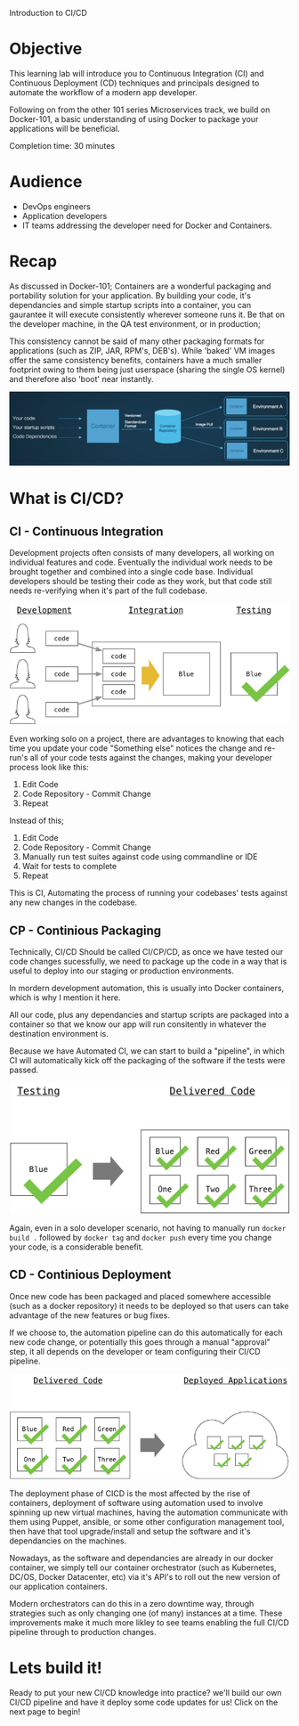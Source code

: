 Introduction to CI/CD

# Objective

This learning lab will introduce you to Continuous Integration (CI) and Continuous Deployment (CD) techniques and principals designed to automate the workflow of a modern app developer.

Following on from the other 101 series Microservices track, we build on Docker-101, a basic understanding of using Docker to package your applications will be beneficial.

Completion time: 30 minutes

# Audience

* DevOps engineers
* Application developers
* IT teams addressing the developer need for Docker and Containers.


# Recap
As discussed in Docker-101; Containers are a wonderful packaging and portability solution for your application. By building your code, it's dependancies and simple startup scripts into a container, you can gaurantee it will execute consistently wherever someone runs it. Be that on the developer machine, in the QA test environment, or in production; 

This consistency cannot be said of many other packaging formats for applications (such as ZIP, JAR, RPM's, DEB's). While 'baked' VM images offer the same consistency benefits, containers have a much smaller footprint owing to them being just userspace (sharing the single OS kernel) and therefore also 'boot' near instantly.

![](./assets/images/containerlifecycle.png)



# What is CI/CD?

## CI - Continuous Integration
Development projects often consists of many developers, all working on individual features and code. Eventually the individual work needs to be brought together and combined into a single code base. Individual developers should be testing their code as they work, but that code still needs re-verifying when it's part of the full codebase.

![](./assets/images/integration.png)

Even working solo on a project, there are advantages to knowing that each time you update your code "Something else" notices the change and re-run's all of your code tests against the changes, making your developer process look like this:

1. Edit Code
2. Code Repository - Commit Change
3. Repeat

Instead of this;

1. Edit Code
2. Code Repository - Commit Change
3. Manually run test suites against code using commandline or IDE
4. Wait for tests to complete
5. Repeat

This is CI, Automating the process of running your codebases' tests against any new changes in the codebase.

## CP - Continious Packaging

Technically, CI/CD Should be called CI/CP/CD, as once we have tested our code changes sucessfully, we need to package up the code in a way that is useful to deploy into our staging or production environments.

In mordern development automation, this is usually into Docker containers, which is why I mention it here.

All our code, plus any dependancies and startup scripts are packaged into a container so that we know our app will run consitently in whatever the destination environment is.

Because we have Automated CI, we can start to build a "pipeline", in which CI will automatically kick off the packaging of the software if the tests were passed.

![](./assets/images/packaging.png)

Again, even in a solo developer scenario, not having to manually run `docker build .` followed by `docker tag` and `docker push` every time you change your code, is a considerable benefit.

## CD - Continious Deployment
Once new code has been packaged and placed somewhere accessible (such as a docker repository) it needs to be deployed so that users can take advantage of the new features or bug fixes.

If we choose to, the automation pipeline can do this automatically for each new code change, or potentially this goes through a manual "approval" step, it all depends on the developer or team configuring their CI/CD pipeline.

![](./assets/images/deployment.png)


The deployment phase of CICD is the most affected by the rise of containers, deployment of software using automation used to involve spinning up new virtual machines, having the automation communicate with them using Puppet, ansible, or some other configuration management tool, then have that tool upgrade/install and setup the software and it's dependancies on the machines.

Nowadays, as the software and dependancies are already in our docker container, we simply tell our container orchestrator (such as Kubernetes, DC/OS, Docker Datacenter, etc) via it's API's to roll out the new version of our application containers.

Modern orchestrators can do this in a zero downtime way, through strategies such as only changing one (of many) instances at a time. These improvements make it much more likley to see teams enabling the full CI/CD pipeline through to production changes.

# Lets build it!

Ready to put your new CI/CD knowledge into practice? we'll build our own CI/CD pipeline and have it deploy some code updates for us! Click on the next page to begin!
